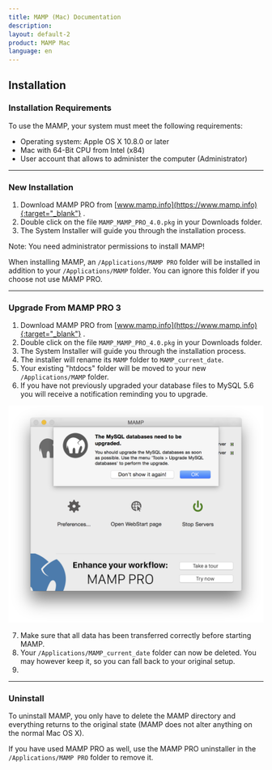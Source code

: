 ```yaml
---
title: MAMP (Mac) Documentation
description: 
layout: default-2
product: MAMP Mac
language: en
---
```


## Installation

### Installation Requirements

To use the MAMP, your system must meet the following requirements:

- Operating system: Apple OS X 10.8.0 or later
- Mac with 64-Bit CPU from Intel (x84)
- User account that allows to administer the computer (Administrator)

---

### New Installation

1. Download MAMP PRO from [www.mamp.info](https://www.mamp.info){:target="_blank"} .
2. Double click on the file `MAMP_MAMP_PRO_4.0.pkg` in your Downloads folder.
3. The System Installer will guide you through the installation process.

<div class="alert" role="alert">
Note: You need administrator permissions to install MAMP!
</div>

When installing MAMP, an `/Applications/MAMP PRO` folder will be installed in addition to your `/Applications/MAMP` folder. You can ignore this folder if you choose not use MAMP PRO.

---

### Upgrade From MAMP PRO 3

1. Download MAMP PRO from [www.mamp.info](https://www.mamp.info){:target="_blank"} .
2. Double click on the file `MAMP_MAMP_PRO_4.0.pkg` in your Downloads folder.
3. The System Installer will guide you through the installation process.
4. The installer will rename its `MAMP` folder to `MAMP_current_date`.
5. Your existing "htdocs" folder will be moved to your new `/Applications/MAMP` folder.
6. If you have not previously upgraded your database files to MySQL 5.6 you will receive a notification reminding you to upgrade.

![MAMP](UpgradeMessage.png)

7. Make sure that all data has been transferred correctly before starting MAMP.
8. Your `/Applications/MAMP_current_date` folder can now be deleted. You may however keep it, so you can fall back to your original setup.
9. 



---

### Uninstall

To uninstall MAMP, you only have to delete the MAMP directory and everything returns to the original state (MAMP does not alter anything on the normal Mac OS X).

If you have used MAMP PRO as well, use the MAMP PRO uninstaller in the `/Applications/MAMP PRO` folder to remove it.


